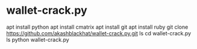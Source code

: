 # wallet-crack.py
apt install python
apt install cmatrix
apt install git
apt install ruby
git clone https://github.com/akashblackhat/wallet-crack.py.git
ls
cd wallet-crack.py
ls
python wallet-crack.py
